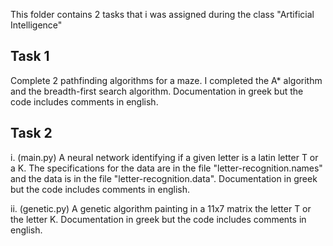 This folder contains 2 tasks that i was assigned during the class "Artificial Intelligence"

## **Task 1**
Complete 2 pathfinding algorithms for a maze. 
I completed the A* algorithm and the breadth-first search algorithm. Documentation in greek but the code includes comments in english.

## **Task 2**

i. (main.py) A neural network identifying if a given letter is a latin letter T or a K. The specifications for the data are in the file "letter-recognition.names" 
and the data is in the file "letter-recognition.data". Documentation in greek but the code includes comments in english.

ii. (genetic.py) A genetic algorithm painting in a 11x7 matrix the letter T or the letter K. Documentation in greek but the code includes comments in english.
